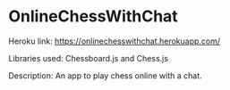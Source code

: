 # OnlineChessWithChat
Heroku link: https://onlinechesswithchat.herokuapp.com/

Libraries used: Chessboard.js and Chess.js

Description: An app to play chess online with a chat.

